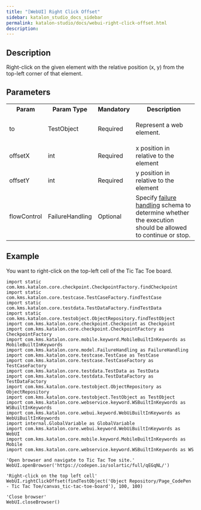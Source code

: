```yaml
---
title: "[WebUI] Right Click Offset" 
sidebar: katalon_studio_docs_sidebar
permalink: katalon-studio/docs/webui-right-click-offset.html 
description: 
---
```

Description
-----------

Right-click on the given element with the relative position (x, y) from the top-left corner of that element.

Parameters
----------

<table class="" style="table-layout: fixed;"><colgroup class="" style=""><col style="" class=""><col style="" class=""><col style="" class=""><col style="" class=""></colgroup><tbody class="" style=""><tr class="" style=""><th class="" style="">Param</th><th class="" colspan="1" style="">Param Type</th><th class="" colspan="1" style="">Mandatory</th><th class="" style="">Description</th></tr><tr class="" style=""><td class="" style=""><span style="" class="">to</span></td><td class="" colspan="1" style="">TestObject</td><td class="" colspan="1" style="">Required</td><td class="" style=""><p class="" style=""><span style="" class="">Represent a web element.</span></p></td></tr><tr class="" style=""><td class="" colspan="1" style="">offsetX</td><td class="" colspan="1" style="">int</td><td class="" colspan="1" style=""><span class="" style="">Required</span></td><td class="" colspan="1" style="">x position in relative to the element</td></tr><tr class="" style=""><td class="" colspan="1" style=""><span class="" style="">offsetY</span></td><td class="" colspan="1" style="">int</td><td class="" colspan="1" style=""><span class="" style="">Required</span></td><td class="" colspan="1" style="">y position in relative to the element</td></tr><tr class="" style=""><td class="" style=""><span style="" class="">flowControl</span></td><td class="" colspan="1" style="">FailureHandling</td><td class="" colspan="1" style="">Optional</td><td class="" style="">Specify <a href="https://docs.katalon.com/x/qAAM" rel="nofollow" class="" style="">failure handling</a> schema to determine whether the execution should be allowed to continue or stop.</td></tr></tbody></table>

Example
-------

You want to right-click on the top-left cell of the Tic Tac Toe board.

```
import static com.kms.katalon.core.checkpoint.CheckpointFactory.findCheckpoint
import static com.kms.katalon.core.testcase.TestCaseFactory.findTestCase
import static com.kms.katalon.core.testdata.TestDataFactory.findTestData
import static com.kms.katalon.core.testobject.ObjectRepository.findTestObject
import com.kms.katalon.core.checkpoint.Checkpoint as Checkpoint
import com.kms.katalon.core.checkpoint.CheckpointFactory as CheckpointFactory
import com.kms.katalon.core.mobile.keyword.MobileBuiltInKeywords as MobileBuiltInKeywords
import com.kms.katalon.core.model.FailureHandling as FailureHandling
import com.kms.katalon.core.testcase.TestCase as TestCase
import com.kms.katalon.core.testcase.TestCaseFactory as TestCaseFactory
import com.kms.katalon.core.testdata.TestData as TestData
import com.kms.katalon.core.testdata.TestDataFactory as TestDataFactory
import com.kms.katalon.core.testobject.ObjectRepository as ObjectRepository
import com.kms.katalon.core.testobject.TestObject as TestObject
import com.kms.katalon.core.webservice.keyword.WSBuiltInKeywords as WSBuiltInKeywords
import com.kms.katalon.core.webui.keyword.WebUiBuiltInKeywords as WebUiBuiltInKeywords
import internal.GlobalVariable as GlobalVariable
import com.kms.katalon.core.webui.keyword.WebUiBuiltInKeywords as WebUI
import com.kms.katalon.core.mobile.keyword.MobileBuiltInKeywords as Mobile
import com.kms.katalon.core.webservice.keyword.WSBuiltInKeywords as WS

'Open browser and navigate to Tic Tac Toe site.'
WebUI.openBrowser('https://codepen.io/solartic/full/qEGqNL/')

'Right-click on the top left cell'
WebUI.rightClickOffset(findTestObject('Object Repository/Page_CodePen - Tic Tac Toe/canvas_tic-tac-toe-board'), 100, 100)

'Close browser'
WebUI.closeBrowser()
```